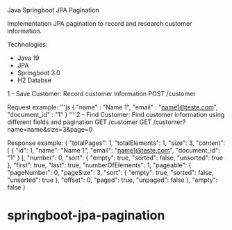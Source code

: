 Java Springboot JPA Pagination

Implementation JPA pagination to record and research customer information.

Technologies:
 - Java 19
 - JPA 
 - Springboot 3.0
 - H2 Databse

1 - Save Customer: Record customer information
	POST /customer

Request example:
'''js 
{
    "name" : "Name 1",
    "email" : "name1@teste.com",
    "document_id" : "1"
}
'''
2 - Find Customer: Find customer information using different fields and pagination
	GET /customer
	GET /customer?name=name&size=3&page=0

Response example:
{
    "totalPages": 1,
    "totalElements": 1,
    "size": 3,
    "content": [
        {
            "id": 1,
            "name": "Name 1",
            "email": "name1@teste.com",
            "document_id": "1"
        }
    ],
    "number": 0,
    "sort": {
        "empty": true,
        "sorted": false,
        "unsorted": true
    },
    "first": true,
    "last": true,
    "numberOfElements": 1,
    "pageable": {
        "pageNumber": 0,
        "pageSize": 3,
        "sort": {
            "empty": true,
            "sorted": false,
            "unsorted": true
        },
        "offset": 0,
        "paged": true,
        "unpaged": false
    },
    "empty": false
}


# springboot-jpa-pagination
